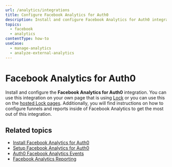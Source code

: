 ```yaml
---
url: /analytics/integrations
title: Configure Facebook Analytics for Auth0
description: Install and configure Facebook Analytics for Auth0 integration.
topics:
  - facebook
  - analytics
contentType: how-to
useCase:
  - manage-analytics
  - analyze-external-analytics
---
```

# Facebook Analytics for Auth0

Install and configure the **Facebook Analytics for Auth0** integration. You can use this integration on your own page that is using [Lock](/libraries/lock) or you can use this on the [hosted Lock pages](/hosted-pages/login). Additionally, you will find instructions on how to configure funnels and reports inside of Facebook Analytics to get the most out of this integration.

## Related topics

* [Install Facebook Analytics for Auth0](/integrations/facebook-analytics/install-facebook-analytics)
* [Setup Facebook Analytics for Auth0](/integrations/facebook-analytics/setup-facebook-analytics)
* [Auth0 Facebook Analytics Events](/integrations/facebook-analytics/auth0-facebook-analytics-events)
* [Facebook Analytics Reporting](/integrations/facebook-analytics/facebook-analytics-reporting.md)
